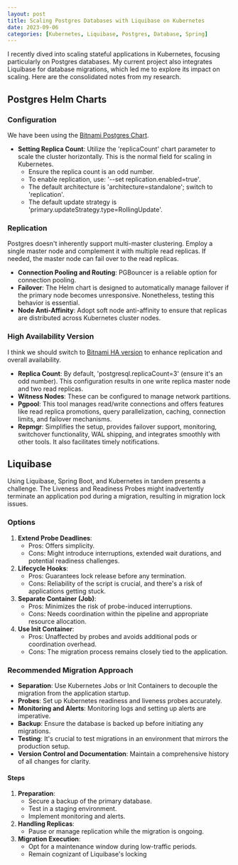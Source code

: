 ```yaml
---
layout: post
title: Scaling Postgres Databases with Liquibase on Kubernetes
date: 2023-09-06
categories: [Kubernetes, Liquibase, Postgres, Database, Spring]
---
```


I recently dived into scaling stateful applications in Kubernetes, focusing particularly on Postgres databases. My current project also integrates Liquibase for database migrations, which led me to explore its impact on scaling. Here are the consolidated notes from my research.

## Postgres Helm Charts

### Configuration

We have been using the [Bitnami Postgres Chart](https://github.com/bitnami/charts/tree/main/bitnami/postgresql/).

- **Setting Replica Count**: Utilize the 'replicaCount' chart parameter to scale the cluster horizontally. This is the normal field for scaling in Kubernetes.
  - Ensure the replica count is an odd number.
  - To enable replication, use: '--set replication.enabled=true'.
  - The default architecture is 'architecture=standalone'; switch to 'replication'.
  - The default update strategy is 'primary.updateStrategy.type=RollingUpdate'.

### Replication

Postgres doesn't inherently support multi-master clustering. Employ a single master node and complement it with multiple read replicas. If needed, the master node can fail over to the read replicas.

- **Connection Pooling and Routing**: PGBouncer is a reliable option for connection pooling.
- **Failover**: The Helm chart is designed to automatically manage failover if the primary node becomes unresponsive. Nonetheless, testing this behavior is essential.
- **Node Anti-Affinity**: Adopt soft node anti-affinity to ensure that replicas are distributed across Kubernetes cluster nodes.

### High Availability Version

I think we should switch to [Bitnami HA version](https://github.com/bitnami/charts/tree/main/bitnami/postgresql-ha) to enhance replication and overall availability.

- **Replica Count**: By default, 'postgresql.replicaCount=3' (ensure it's an odd number). This configuration results in one write replica master node and two read replicas.
- **Witness Nodes**: These can be configured to manage network partitions.
- **Pgpool**: This tool manages read/write connections and offers features like read replica promotions, query parallelization, caching, connection limits, and failover mechanisms.
- **Repmgr**: Simplifies the setup, provides failover support, monitoring, switchover functionality, WAL shipping, and integrates smoothly with other tools. It also facilitates timely notifications.

## Liquibase

Using Liquibase, Spring Boot, and Kubernetes in tandem presents a challenge. The Liveness and Readiness Probes might inadvertently terminate an application pod during a migration, resulting in migration lock issues.

### Options

1. **Extend Probe Deadlines**:
   - Pros: Offers simplicity.
   - Cons: Might introduce interruptions, extended wait durations, and potential readiness challenges.
2. **Lifecycle Hooks**:
   - Pros: Guarantees lock release before any termination.
   - Cons: Reliability of the script is crucial, and there's a risk of applications getting stuck.
3. **Separate Container (Job)**:
   - Pros: Minimizes the risk of probe-induced interruptions.
   - Cons: Needs coordination within the pipeline and appropriate resource allocation.
4. **Use Init Container**:
   - Pros: Unaffected by probes and avoids additional pods or coordination overhead.
   - Cons: The migration process remains closely tied to the application.

### Recommended Migration Approach

- **Separation**: Use Kubernetes Jobs or Init Containers to decouple the migration from the application startup.
- **Probes**: Set up Kubernetes readiness and liveness probes accurately.
- **Monitoring and Alerts**: Monitoring logs and setting up alerts are imperative.
- **Backup**: Ensure the database is backed up before initiating any migrations.
- **Testing**: It's crucial to test migrations in an environment that mirrors the production setup.
- **Version Control and Documentation**: Maintain a comprehensive history of all changes for clarity.

#### Steps

1. **Preparation**:
   - Secure a backup of the primary database.
   - Test in a staging environment.
   - Implement monitoring and alerts.
2. **Handling Replicas**:
   - Pause or manage replication while the migration is ongoing.
3. **Migration Execution**:
   - Opt for a maintenance window during low-traffic periods.
   - Remain cognizant of Liquibase's locking
